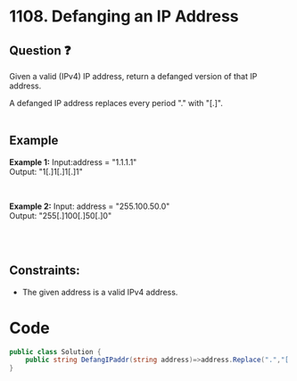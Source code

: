 # 1108. Defanging an IP Address
## Question ❓ <br>
Given a valid (IPv4) IP address, return a defanged version of that IP address.

A defanged IP address replaces every period "." with "[.]".
<br><br>

## Example

__Example 1:__
Input:address = "1.1.1.1"  
Output: "1[.]1[.]1[.]1"  

<br>

__Example 2:__  Input: address = "255.100.50.0"   
Output: "255[.]100[.]50[.]0"  

<br>



      
<br>
  
## Constraints:

- The given address is a valid IPv4 address.


# Code
```C#
public class Solution {
    public string DefangIPaddr(string address)=>address.Replace(".","[.]"); 
}
```
